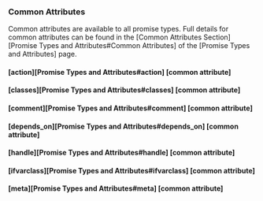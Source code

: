 ### Common Attributes

Common attributes are available to all promise types. Full details for common
attributes can be found in the [Common Attributes Section][Promise Types and
Attributes#Common Attributes] of the [Promise Types and Attributes] page.

#### [action][Promise Types and Attributes#action] [common attribute]

#### [classes][Promise Types and Attributes#classes] [common attribute]

#### [comment][Promise Types and Attributes#comment] [common attribute]

####  [depends_on][Promise Types and Attributes#depends_on] [common attribute]

#### [handle][Promise Types and Attributes#handle] [common attribute]

#### [ifvarclass][Promise Types and Attributes#ifvarclass] [common attribute]

#### [meta][Promise Types and Attributes#meta] [common attribute]
